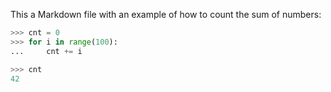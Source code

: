 This a Markdown file with an example of
how to count the sum of numbers:

```python
>>> cnt = 0
>>> for i in range(100):
...     cnt += i

>>> cnt
42
```


